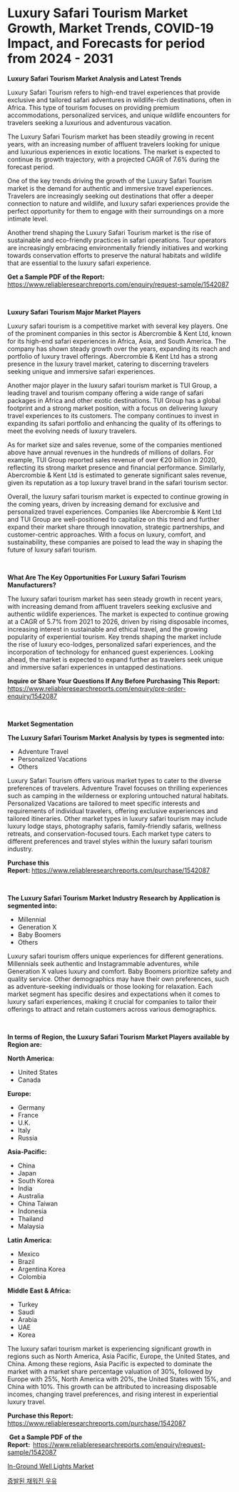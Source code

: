 <p><h1>Luxury Safari Tourism Market Growth, Market Trends, COVID-19 Impact, and Forecasts for period from 2024 - 2031</h1></p><p><strong>Luxury Safari Tourism Market Analysis and Latest Trends</strong></p>
<p><p>Luxury Safari Tourism refers to high-end travel experiences that provide exclusive and tailored safari adventures in wildlife-rich destinations, often in Africa. This type of tourism focuses on providing premium accommodations, personalized services, and unique wildlife encounters for travelers seeking a luxurious and adventurous vacation.</p><p>The Luxury Safari Tourism market has been steadily growing in recent years, with an increasing number of affluent travelers looking for unique and luxurious experiences in exotic locations. The market is expected to continue its growth trajectory, with a projected CAGR of 7.6% during the forecast period.</p><p>One of the key trends driving the growth of the Luxury Safari Tourism market is the demand for authentic and immersive travel experiences. Travelers are increasingly seeking out destinations that offer a deeper connection to nature and wildlife, and luxury safari experiences provide the perfect opportunity for them to engage with their surroundings on a more intimate level.</p><p>Another trend shaping the Luxury Safari Tourism market is the rise of sustainable and eco-friendly practices in safari operations. Tour operators are increasingly embracing environmentally friendly initiatives and working towards conservation efforts to preserve the natural habitats and wildlife that are essential to the luxury safari experience.</p></p>
<p><strong>Get a Sample PDF of the Report:&nbsp;</strong> <a href="https://www.reliableresearchreports.com/enquiry/request-sample/1542087">https://www.reliableresearchreports.com/enquiry/request-sample/1542087</a></p>
<p>&nbsp;</p>
<p><strong>Luxury Safari Tourism Major Market Players</strong></p>
<p><p>Luxury safari tourism is a competitive market with several key players. One of the prominent companies in this sector is Abercrombie & Kent Ltd, known for its high-end safari experiences in Africa, Asia, and South America. The company has shown steady growth over the years, expanding its reach and portfolio of luxury travel offerings. Abercrombie & Kent Ltd has a strong presence in the luxury travel market, catering to discerning travelers seeking unique and immersive safari experiences.</p><p>Another major player in the luxury safari tourism market is TUI Group, a leading travel and tourism company offering a wide range of safari packages in Africa and other exotic destinations. TUI Group has a global footprint and a strong market position, with a focus on delivering luxury travel experiences to its customers. The company continues to invest in expanding its safari portfolio and enhancing the quality of its offerings to meet the evolving needs of luxury travelers.</p><p>As for market size and sales revenue, some of the companies mentioned above have annual revenues in the hundreds of millions of dollars. For example, TUI Group reported sales revenue of over €20 billion in 2020, reflecting its strong market presence and financial performance. Similarly, Abercrombie & Kent Ltd is estimated to generate significant sales revenue, given its reputation as a top luxury travel brand in the safari tourism sector.</p><p>Overall, the luxury safari tourism market is expected to continue growing in the coming years, driven by increasing demand for exclusive and personalized travel experiences. Companies like Abercrombie & Kent Ltd and TUI Group are well-positioned to capitalize on this trend and further expand their market share through innovation, strategic partnerships, and customer-centric approaches. With a focus on luxury, comfort, and sustainability, these companies are poised to lead the way in shaping the future of luxury safari tourism.</p></p>
<p>&nbsp;</p>
<p><strong>What Are The Key Opportunities For Luxury Safari Tourism Manufacturers?</strong></p>
<p><p>The luxury safari tourism market has seen steady growth in recent years, with increasing demand from affluent travelers seeking exclusive and authentic wildlife experiences. The market is expected to continue growing at a CAGR of 5.7% from 2021 to 2026, driven by rising disposable incomes, increasing interest in sustainable and ethical travel, and the growing popularity of experiential tourism. Key trends shaping the market include the rise of luxury eco-lodges, personalized safari experiences, and the incorporation of technology for enhanced guest experiences. Looking ahead, the market is expected to expand further as travelers seek unique and immersive safari experiences in untapped destinations.</p></p>
<p><strong>Inquire or Share Your Questions If Any Before Purchasing This Report:</strong> <a href="https://www.reliableresearchreports.com/enquiry/pre-order-enquiry/1542087">https://www.reliableresearchreports.com/enquiry/pre-order-enquiry/1542087</a></p>
<p>&nbsp;</p>
<p><strong>Market Segmentation</strong></p>
<p><strong>The Luxury Safari Tourism Market Analysis by types is segmented into:</strong></p>
<p><ul><li>Adventure Travel</li><li>Personalized Vacations</li><li>Others</li></ul></p>
<p><p>Luxury Safari Tourism offers various market types to cater to the diverse preferences of travelers. Adventure Travel focuses on thrilling experiences such as camping in the wilderness or exploring untouched natural habitats. Personalized Vacations are tailored to meet specific interests and requirements of individual travelers, offering exclusive experiences and tailored itineraries. Other market types in luxury safari tourism may include luxury lodge stays, photography safaris, family-friendly safaris, wellness retreats, and conservation-focused tours. Each market type caters to different preferences and travel styles within the luxury safari tourism industry.</p></p>
<p><strong>Purchase this Report:&nbsp;</strong><a href="https://www.reliableresearchreports.com/purchase/1542087">https://www.reliableresearchreports.com/purchase/1542087</a></p>
<p>&nbsp;</p>
<p><strong>The Luxury Safari Tourism Market Industry Research by Application is segmented into:</strong></p>
<p><ul><li>Millennial</li><li>Generation X</li><li>Baby Boomers</li><li>Others</li></ul></p>
<p><p>Luxury safari tourism offers unique experiences for different generations. Millennials seek authentic and Instagrammable adventures, while Generation X values luxury and comfort. Baby Boomers prioritize safety and quality service. Other demographics may have their own preferences, such as adventure-seeking individuals or those looking for relaxation. Each market segment has specific desires and expectations when it comes to luxury safari experiences, making it crucial for companies to tailor their offerings to attract and retain customers across various demographics.</p></p>
<p>&nbsp;</p>
<p><strong>In terms of Region, the Luxury Safari Tourism Market Players available by Region are:</strong></p>
<p>
    <p> <strong> North America: </strong>
        <ul>
            <li>United States</li>
            <li>Canada</li>
        </ul>
        </p> 
    <p> <strong> Europe: </strong>
        <ul>
            <li>Germany</li>
            <li>France</li>
            <li>U.K.</li>
            <li>Italy</li>
            <li>Russia</li>
        </ul>
        </p> 
    <p> <strong> Asia-Pacific: </strong>
        <ul>
            <li>China</li>
            <li>Japan</li>
            <li>South Korea</li>
            <li>India</li>
            <li>Australia</li>
            <li>China Taiwan</li>
            <li>Indonesia</li>
            <li>Thailand</li>
            <li>Malaysia</li>
        </ul>
        </p> 
    <p> <strong> Latin America: </strong>
        <ul>
            <li>Mexico</li>
            <li>Brazil</li>
            <li>Argentina Korea</li>
            <li>Colombia</li>
        </ul>
        </p> 
    <p> <strong> Middle East & Africa: </strong>
        <ul>
            <li>Turkey</li>
            <li>Saudi</li>
            <li>Arabia</li>
            <li>UAE</li>
            <li>Korea</li>
        </ul>
    </p>
    </p>
<p><p>The luxury safari tourism market is experiencing significant growth in regions such as North America, Asia Pacific, Europe, the United States, and China. Among these regions, Asia Pacific is expected to dominate the market with a market share percentage valuation of 30%, followed by Europe with 25%, North America with 20%, the United States with 15%, and China with 10%. This growth can be attributed to increasing disposable incomes, changing travel preferences, and rising interest in experiential luxury travel.</p></p>
<p><strong>Purchase this Report: </strong><a href="https://www.reliableresearchreports.com/purchase/1542087">https://www.reliableresearchreports.com/purchase/1542087</a></p>
<p>&nbsp;<strong>Get a Sample PDF of the Report:&nbsp;&nbsp;</strong><a href="https://www.reliableresearchreports.com/enquiry/request-sample/1542087">https://www.reliableresearchreports.com/enquiry/request-sample/1542087</a></p>
<p><strong></strong></p>
<p><p><a href="https://issuu.com/reportprime-2/docs/in-ground-well-lights-market-size-2030.pptx">In-Ground Well Lights Market</a></p><p><a href="https://medium.com/@carlosdytouglas8907667/%EC%A6%9D%EB%B0%9C%EC%8B%9C%ED%82%A8-%ED%92%8D%EC%95%88-%EC%9D%B4%EC%9C%A0%EB%8B%B9%EC%9C%A0-%EC%8B%9C%EC%9E%A5-%EA%B7%9C%EB%AA%A8-%EC%8B%9C%EC%9E%A5-%EC%A0%84%EB%A7%9D-%EB%B0%8F-%EC%8B%9C%EC%9E%A5-%EC%98%88%EC%B8%A1-2024%EB%85%84%EB%B6%80%ED%84%B0-2031%EB%85%84-5ef6038f1efe">증발된 채워진 우유</a></p></p>